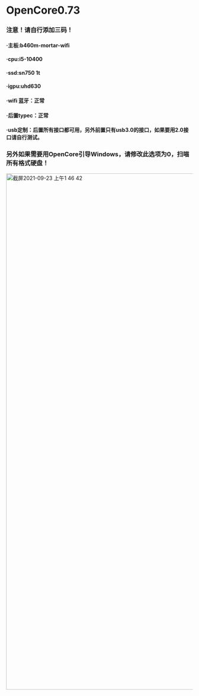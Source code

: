# OpenCore0.73

### 注意！请自行添加三码！

#### ·主板:b460m-mortar-wifi

#### ·cpu:i5-10400

#### ·ssd:sn750 1t

#### ·igpu:uhd630

#### ·wifi 蓝牙：正常

#### ·后置typec：正常

#### ·usb定制：后置所有接口都可用，另外前置只有usb3.0的接口，如果要用2.0接口请自行测试。

### 另外如果需要用OpenCore引导Windows，请修改此选项为0，扫喵所有格式硬盘！
<img width="1392" alt="截屏2021-09-23 上午1 46 42" src="https://user-images.githubusercontent.com/71075978/134395050-2462fa28-7172-4c6b-9628-69e134103793.png">
